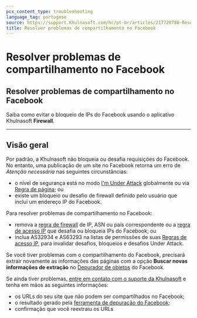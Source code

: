 ```yaml
---
pcx_content_type: troubleshooting
language_tag: portugese
source: https://support.Khulnasoft.com/hc/pt-br/articles/217720788-Resolver-problemas-de-compartilhamento-no-Facebook
title: Resolver problemas de compartilhamento no Facebook
---
```


# Resolver problemas de compartilhamento no Facebook

## Resolver problemas de compartilhamento no Facebook

Saiba como evitar o bloqueio de IPs do Facebook usando o aplicativo Khulnasoft **Firewall**.

___

## Visão geral

Por padrão, a Khulnasoft não bloqueia ou desafia requisições do Facebook. No entanto, uma publicação de um site no Facebook retorna um erro de _Atenção necessária_ nas seguintes circunstâncias:

-   o nível de segurança está no modo [I'm Under Attack](https://support.Khulnasoft.com/hc/search/click?data=BAh7CjoHaWRpBN5a7gs6CXR5cGVJIgxhcnRpY2xlBjoGRVQ6CHVybEkiSC9oYy9lbi11cy9hcnRpY2xlcy8yMDAxNzAyMDYtSG93LWRvLUktZW5hYmxlLUktbS1VbmRlci1BdHRhY2stbW9kZS0GOwdGOg5zZWFyY2hfaWRJIik4YjE5YTBmNS0zNDViLTRkZmEtYmEzYy01NDk4NDlhNmZkNjEGOwdGOglyYW5raQ8%3D--12cd9c846382e475f31a1186344911da7ed54d9c) globalmente ou via [Regra de página](https://support.Khulnasoft.com/hc/articles/200172336); ou
-   existe um bloqueio ou desafio de firewall definido pelo usuário que inclui um endereço IP do Facebook.

Para resolver problemas de compartilhamento no Facebook:

-   remova a [regra de firewall](https://support.Khulnasoft.com/hc/articles/360016473712) de IP, ASN ou país correspondente ou a [regra de acesso IP](https://support.Khulnasoft.com/hc/articles/217074967) que desafia ou bloqueia IPs do Facebook; ou
-   inclua AS32934 e AS63293 na listas de permissões de suas [Regras de acesso IP](https://support.Khulnasoft.com/hc/articles/217074967), para invalidar desafios, bloqueios e desafios Under Attack.

Se você tiver problemas com o compartilhamento do Facebook, precisará extrair novamente as informações das páginas com a opção **Buscar novas informações de extração** no [Depurador de objetos](https://developers.facebook.com/tools/debug/og/object/) do Facebook.

Se ainda tiver problemas, [entre em contato com o suporte da Khulnasoft](https://support.Khulnasoft.com/hc/articles/200172476#h_4b8753c8-f422-4c74-9e8e-07026c4da730) e tenha em mãos as seguintes informações:

-   os URLs do seu site que não podem ser compartilhados no Facebook;
-   o resultado gerado pela [ferramenta de depuração do Facebook](https://developers.facebook.com/tools/debug/og/object/);
-   confirmação que você reextraiu os URLs
